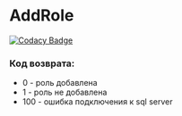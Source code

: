 # AddRole

[![Codacy Badge](https://api.codacy.com/project/badge/Grade/3129d8a941744fc4a7faca62f9674287)](https://www.codacy.com/app/shimanov/AddRole?utm_source=github.com&utm_medium=referral&utm_content=shimanov/AddRole&utm_campaign=badger)

### Код возврата:
* 0 - роль добавлена
* 1 - роль не добавлена
* 100 - ошибка подключения к sql server
